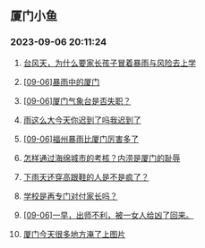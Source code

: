 ## 厦门小鱼 
### 2023-09-06 20:11:24

1. [台风天，为什么要家长孩子冒着暴雨与风险去上学](http://bbs.xmfish.com/read-htm-tid-18067000.html)

2. [[09-06]暴雨中的厦门](http://bbs.xmfish.com/read-htm-tid-18066987.html)

3. [[09-06]厦门气象台是否失职？](http://bbs.xmfish.com/read-htm-tid-18066988.html)

4. [雨这么大今天你迟到了吗我迟到了](http://bbs.xmfish.com/read-htm-tid-18067007.html)

5. [[09-06]福州暴雨比厦门厉害多了](http://bbs.xmfish.com/read-htm-tid-18067002.html)

6. [怎样通过海绵城市的考核？内涝是厦门的耻辱](http://bbs.xmfish.com/read-htm-tid-18067008.html)

7. [下雨天还穿高跟鞋的人是不是疯了？](http://bbs.xmfish.com/read-htm-tid-18067042.html)

8. [学校是再专门对付家长吗？](http://bbs.xmfish.com/read-htm-tid-18067124.html)

9. [[09-06]一早，出师不利，被一女人给凶了回来。](http://bbs.xmfish.com/read-htm-tid-18067039.html)

10. [厦门今天很多地方淹了上图片](http://bbs.xmfish.com/read-htm-tid-18067222.html)

